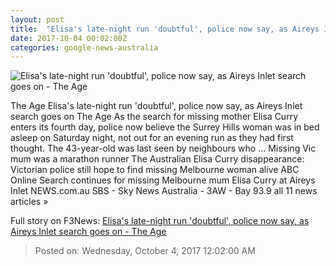 ```yaml
---
layout: post
title:  "Elisa's late-night run 'doubtful', police now say, as Aireys Inlet search goes on - The Age"
date: 2017-10-04 00:02:00Z
categories: google-news-australia
---
```


![Elisa's late-night run 'doubtful', police now say, as Aireys Inlet search goes on - The Age](http://www.theage.com.au/content/dam/images/g/y/t/d/5/7/image.related.socialLead.620x349.gytun0.png/1507075515297.jpg)

The Age Elisa's late-night run 'doubtful', police now say, as Aireys Inlet search goes on The Age As the search for missing mother Elisa Curry enters its fourth day, police now believe the Surrey Hills woman was in bed asleep on Saturday night, not out for an evening run as they had first thought. The 43-year-old was last seen by neighbours who ... Missing Vic mum was a marathon runner The Australian Elisa Curry disappearance: Victorian police still hope to find missing Melbourne woman alive ABC Online Search continues for missing Melbourne mum Elisa Curry at Aireys Inlet NEWS.com.au SBS - Sky News Australia - 3AW - Bay 93.9 all 11 news articles »


Full story on F3News: [Elisa's late-night run 'doubtful', police now say, as Aireys Inlet search goes on - The Age](http://www.f3nws.com/n/EcCNsC)

> Posted on: Wednesday, October 4, 2017 12:02:00 AM
